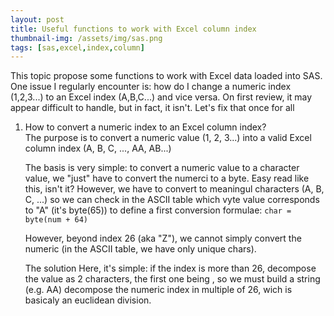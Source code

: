 ```yaml
---
layout: post
title: Useful functions to work with Excel column index
thumbnail-img: /assets/img/sas.png
tags: [sas,excel,index,column]
---
```


This topic propose some functions to work with Excel data loaded into SAS. One issue I regularly encounter is: how do I change a numeric index (1,2,3...) to an Excel index (A,B,C...) and vice versa.
On first review, it may appear difficult to handle, but in fact, it isn't. Let's fix that once for all

1) How to convert a numeric index to an Excel column index?  
    The purpose is to convert a numeric value (1, 2, 3...) into a valid Excel column index (A, B, C, ..., AA, AB...)
    
    The basis is very simple: to convert a numeric value to a character value, we "just" have to convert the numerci to a byte. 
    Easy read like this, isn't it? However, we have to convert to meaningul characters (A, B, C, ...) so we can check in the ASCII table which vyte value corresponds to "A" (it's byte(65)) to define a first conversion formulae:
    `char = byte(num + 64)`
    
    However, beyond index 26 (aka "Z"), we cannot simply convert the numeric (in the ASCII table, we have only unique chars).  
    
    
    The solution Here, it's simple: if the index is more than 26, decompose the value as 2 characters, the first one being , so we must build a string (e.g. AA) decompose the numeric index in multiple of 26, wich is basicaly an euclidean division.
 
